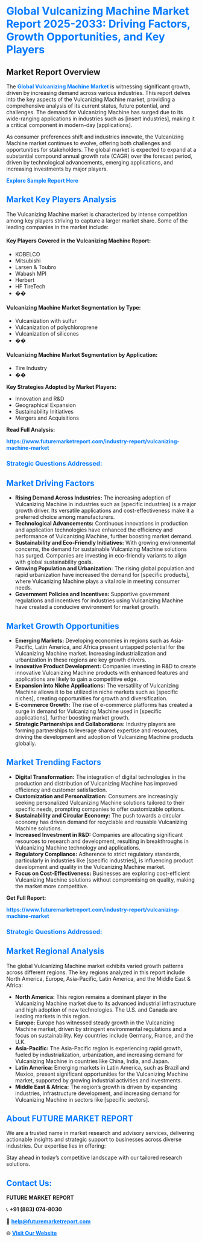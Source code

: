 <h1 style="color: #007BFF;">Global Vulcanizing Machine Market Report 2025-2033: Driving Factors, Growth Opportunities, and Key Players</h1>

<section id="overview">
<h2>Market Report Overview</h2>
<p>The <a href="https://www.futuremarketreport.com/industry-report/vulcanizing-machine-market" style="color: #007BFF; text-decoration: none;"><strong>Global Vulcanizing Machine Market</strong></a> is witnessing significant growth, driven by increasing demand across various industries. This report delves into the key aspects of the Vulcanizing Machine market, providing a comprehensive analysis of its current status, future potential, and challenges. The demand for Vulcanizing Machine has surged due to its wide-ranging applications in industries such as [insert industries], making it a critical component in modern-day [applications].</p>
<p>As consumer preferences shift and industries innovate, the Vulcanizing Machine market continues to evolve, offering both challenges and opportunities for stakeholders. The global market is expected to expand at a substantial compound annual growth rate (CAGR) over the forecast period, driven by technological advancements, emerging applications, and increasing investments by major players.</p>
</section>

<section id="overview">
<p><a href="https://www.futuremarketreport.com/request-sample/reportId=118443" style="color: #007BFF; text-decoration: none;"><strong>Explore Sample Report Here</strong></a></p>
</section>

<section id="key-players">
<h2 style="color: #007BFF;">Market Key Players Analysis</h2>
<p>The Vulcanizing Machine market is characterized by intense competition among key players striving to capture a larger market share. Some of the leading companies in the market include:</p>
<h4>Key Players Covered in the Vulcanizing Machine Report:</h4>
<ul><li>KOBELCO</li><li>Mitsubishi</li><li>Larsen &amp; Toubro</li><li>Wabash MPI</li><li>Herbert</li><li>HF TireTech</li><li>��</li></ul>
<h4>Vulcanizing Machine Market Segmentation by Type:</h4>
<ul><li>Vulcanization with sulfur</li><li>Vulcanization of polychloroprene</li><li>Vulcanization of silicones</li><li>��</li></ul>

<h4>Vulcanizing Machine Market Segmentation by Application:</h4>
<ul><li>Tire Industry</li><li>��</li></ul>
<p><strong>Key Strategies Adopted by Market Players:</strong></p>
<ul>
<li>Innovation and R&D</li>
<li>Geographical Expansion</li>
<li>Sustainability Initiatives</li>
<li>Mergers and Acquisitions</li>
</ul>
</section>

<section>
<p><strong>Read Full Analysis: </strong></p><a href="https://www.futuremarketreport.com/industry-report/vulcanizing-machine-market" style="color: #007BFF; text-decoration: none;"><strong>https://www.futuremarketreport.com/industry-report/vulcanizing-machine-market</strong></a>
<h3 style="color: #007BFF;">Strategic Questions Addressed:</h3>
</section>

<section id="driving-factors">
<h2 style="color: #007BFF;">Market Driving Factors</h2>
<ul>
<li><strong>Rising Demand Across Industries:</strong> The increasing adoption of Vulcanizing Machine in industries such as [specific industries] is a major growth driver. Its versatile applications and cost-effectiveness make it a preferred choice among manufacturers.</li>
<li><strong>Technological Advancements:</strong> Continuous innovations in production and application technologies have enhanced the efficiency and performance of Vulcanizing Machine, further boosting market demand.</li>
<li><strong>Sustainability and Eco-Friendly Initiatives:</strong> With growing environmental concerns, the demand for sustainable Vulcanizing Machine solutions has surged. Companies are investing in eco-friendly variants to align with global sustainability goals.</li>
<li><strong>Growing Population and Urbanization:</strong> The rising global population and rapid urbanization have increased the demand for [specific products], where Vulcanizing Machine plays a vital role in meeting consumer needs.</li>
<li><strong>Government Policies and Incentives:</strong> Supportive government regulations and incentives for industries using Vulcanizing Machine have created a conducive environment for market growth.</li>
</ul>
</section>

<section id="growth-opportunities">
<h2 style="color: #007BFF;">Market Growth Opportunities</h2>
<ul>
<li><strong>Emerging Markets:</strong> Developing economies in regions such as Asia-Pacific, Latin America, and Africa present untapped potential for the Vulcanizing Machine market. Increasing industrialization and urbanization in these regions are key growth drivers.</li>
<li><strong>Innovative Product Development:</strong> Companies investing in R&D to create innovative Vulcanizing Machine products with enhanced features and applications are likely to gain a competitive edge.</li>
<li><strong>Expansion into Niche Applications:</strong> The versatility of Vulcanizing Machine allows it to be utilized in niche markets such as [specific niches], creating opportunities for growth and diversification.</li>
<li><strong>E-commerce Growth:</strong> The rise of e-commerce platforms has created a surge in demand for Vulcanizing Machine used in [specific applications], further boosting market growth.</li>
<li><strong>Strategic Partnerships and Collaborations:</strong> Industry players are forming partnerships to leverage shared expertise and resources, driving the development and adoption of Vulcanizing Machine products globally.</li>
</ul>
</section>

<section id="trending-factors">
<h2 style="color: #007BFF;">Market Trending Factors</h2>
<ul>
<li><strong>Digital Transformation:</strong> The integration of digital technologies in the production and distribution of Vulcanizing Machine has improved efficiency and customer satisfaction.</li>
<li><strong>Customization and Personalization:</strong> Consumers are increasingly seeking personalized Vulcanizing Machine solutions tailored to their specific needs, prompting companies to offer customizable options.</li>
<li><strong>Sustainability and Circular Economy:</strong> The push towards a circular economy has driven demand for recyclable and reusable Vulcanizing Machine solutions.</li>
<li><strong>Increased Investment in R&D:</strong> Companies are allocating significant resources to research and development, resulting in breakthroughs in Vulcanizing Machine technology and applications.</li>
<li><strong>Regulatory Compliance:</strong> Adherence to strict regulatory standards, particularly in industries like [specific industries], is influencing product development and quality in the Vulcanizing Machine market.</li>
<li><strong>Focus on Cost-Effectiveness:</strong> Businesses are exploring cost-efficient Vulcanizing Machine solutions without compromising on quality, making the market more competitive.</li>
</ul>
</section>

<section>
<p><strong>Get Full Report: </strong></p><a href="https://www.futuremarketreport.com/industry-report/vulcanizing-machine-market" style="color: #007BFF; text-decoration: none;"><strong>https://www.futuremarketreport.com/industry-report/vulcanizing-machine-market</strong></a>
<h3 style="color: #007BFF;">Strategic Questions Addressed:</h3>
</section>


<section id="regional-analysis">
<h2 style="color: #007BFF;">Market Regional Analysis</h2>
<p>The global Vulcanizing Machine market exhibits varied growth patterns across different regions. The key regions analyzed in this report include North America, Europe, Asia-Pacific, Latin America, and the Middle East & Africa:</p>
<ul>
<li><strong>North America:</strong> This region remains a dominant player in the Vulcanizing Machine market due to its advanced industrial infrastructure and high adoption of new technologies. The U.S. and Canada are leading markets in this region.</li>
<li><strong>Europe:</strong> Europe has witnessed steady growth in the Vulcanizing Machine market, driven by stringent environmental regulations and a focus on sustainability. Key countries include Germany, France, and the U.K.</li>
<li><strong>Asia-Pacific:</strong> The Asia-Pacific region is experiencing rapid growth, fueled by industrialization, urbanization, and increasing demand for Vulcanizing Machine in countries like China, India, and Japan.</li>
<li><strong>Latin America:</strong> Emerging markets in Latin America, such as Brazil and Mexico, present significant opportunities for the Vulcanizing Machine market, supported by growing industrial activities and investments.</li>
<li><strong>Middle East & Africa:</strong> The region’s growth is driven by expanding industries, infrastructure development, and increasing demand for Vulcanizing Machine in sectors like [specific sectors].</li>
</ul>
</section>

<footer>
<h2 style="color: #007BFF;">About FUTURE MARKET REPORT</h2>
<p>We are a trusted name in market research and advisory services, delivering actionable insights and strategic support to businesses across diverse industries. Our expertise lies in offering:</p>

<p>Stay ahead in today’s competitive landscape with our tailored research solutions.</p>

<h2 style="color: #007BFF;">Contact Us:</h2>
<p><strong>FUTURE MARKET REPORT</strong></p>
<p>📞 <strong>+91 (883) 074-8030</strong></p>
<p>📧 <strong><a href="mailto:help@futuremarketreport.com" style="color: #007BFF;">help@futuremarketreport.com</a></strong></p>
<p>🌐 <strong><a href="https://www.futuremarketreport.com/" style="color: #007BFF;">Visit Our Website</a></strong></p>
</footer>